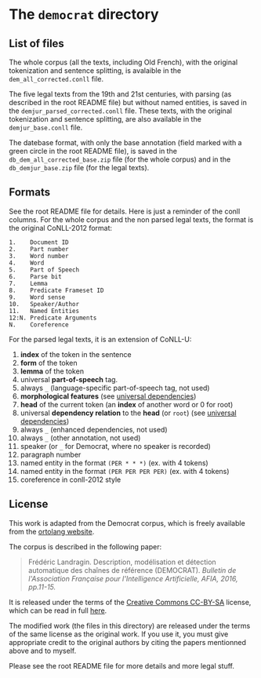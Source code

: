 # The `democrat` directory

## List of files

The whole corpus (all the texts, including Old French), with the original tokenization and sentence splitting, is avalaible in the `dem_all_corrected.conll` file.

The five legal texts from the 19th and 21st centuries, with parsing (as described in the root README file) but without named entities, is saved in the `demjur_parsed_corrected.conll` file.  These texts, with the original tokenization and sentence splitting, are also available in the `demjur_base.conll` file.

The datebase format, with only the base annotation (field marked with a green circle in the root README file), is saved in the `db_dem_all_corrected_base.zip` file (for the whole corpus) and in the `db_demjur_base.zip` file (for the legal texts).

## Formats

See the root README file for details.  Here is just a reminder of the
conll columns.  For the whole corpus and the non parsed legal texts, the
format is the original CoNLL-2012 format:

```
1.    Document ID
2.    Part number
3.    Word number
4.    Word
5.    Part of Speech
6.    Parse bit
7.    Lemma
8.    Predicate Frameset ID
9.    Word sense
10.   Speaker/Author
11.   Named Entities
12:N. Predicate Arguments
N.    Coreference
```

For the parsed legal texts, it is an extension of CoNLL-U:

1. **index** of the token in the sentence
1. **form** of the token
1. **lemma** of the token
1. universal **part-of-speech** tag.
1. always `_` (language-specific part-of-speech tag, not used)
1. **morphological features** (see [universal dependencies](https://universaldependencies.org))
1. **head** of the current token (an **index** of another word or 0 for root)
1. universal **dependency relation** to the **head** (or `root`) (see [universal dependencies](https://universaldependencies.org))
1. always `_` (enhanced dependencies, not used)
1. always `_` (other annotation, not used)
1. speaker (or `_` for Democrat, where no speaker is recorded)
1. paragraph number
1. named entity in the format `(PER * * *)` (ex. with 4 tokens)
1. named entity in the format `(PER PER PER PER)` (ex. with 4 tokens)
1. coreference in conll-2012 style


## License

This work is adapted from the Democrat corpus, which is freely available from the [ortolang website](http://ortolang.fr).

The corpus is described in the following paper:

> Frédéric Landragin. Description, modélisation et détection automatique des chaînes de référence (DEMOCRAT). _Bulletin de l'Association Française pour l'Intelligence Artificielle, AFIA, 2016, pp.11-15._

It is released under the terms of the [Creative Commons CC-BY-SA](https://creativecommons.org/licenses/by-sa/4.0/deed.en) license, which can be read in full [here](https://creativecommons.org/licenses/by-sa/4.0/legalcode).

The modified work (the files in this directory) are released under the terms of the same license as the original work.  If you use it, you must give appropriate credit to the original authors by citing the papers mentionned above and to myself.

Please see the root README file for more details and more legal stuff.
